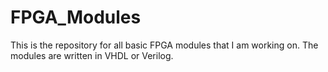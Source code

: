 # FPGA_Modules
This is the repository for all basic FPGA modules that I am working on. The modules are written in VHDL or Verilog.
